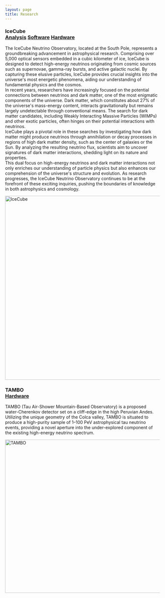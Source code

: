 ```yaml
---
layout: page
title: Research
---
```



<h3>
    <a name='IceCube'></a> IceCube<br/> 
    <a href="#" class="badge badge-pill badge-primary">Analysis</a>
    <a href="#" class="badge badge-pill badge-primary">Software</a>
    <a href="#" class="badge badge-pill badge-primary">Hardware</a>
</h3>

<p> 
     The IceCube Neutrino Observatory, located at the South Pole, represents a groundbreaking advancement in astrophysical research. Comprising over 5,000 optical sensors embedded in a cubic kilometer of ice, IceCube is designed to detect high-energy neutrinos originating from cosmic sources such as supernovae, gamma-ray bursts, and active galactic nuclei. By capturing these elusive particles, IceCube provides crucial insights into the universe's most energetic phenomena, aiding our understanding of fundamental physics and the cosmos.
<br/> 
     In recent years, researchers have increasingly focused on the potential connections between neutrinos and dark matter, one of the most enigmatic components of the universe. Dark matter, which constitutes about 27% of the universe's mass-energy content, interacts gravitationally but remains largely undetectable through conventional means. The search for dark matter candidates, including Weakly Interacting Massive Particles (WIMPs) and other exotic particles, often hinges on their potential interactions with neutrinos.
<br/> 
     IceCube plays a pivotal role in these searches by investigating how dark matter might produce neutrinos through annihilation or decay processes in regions of high dark matter density, such as the center of galaxies or the Sun. By analyzing the resulting neutrino flux, scientists aim to uncover signatures of dark matter interactions, shedding light on its nature and properties.
<br/> 
     This dual focus on high-energy neutrinos and dark matter interactions not only enriches our understanding of particle physics but also enhances our comprehension of the universe's structure and evolution. As research progresses, the IceCube Neutrino Observatory continues to be at the forefront of these exciting inquiries, pushing the boundaries of knowledge in both astrophysics and cosmology.
</p> 


<div class="media">
    <div class="media-body">
       <p class="media-heading">
           <img src="https://res.cloudinary.com/icecube/images/q_auto/v1653683283/gal_MnOrenewal_icecube_detector_9996b6adb/gal_MnOrenewal_icecube_detector_9996b6adb.jpg?_i=AA" alt="IceCube" style="width:800px;height:600px;">
       </p>
    </div>
</div>




<h3>
    <a name='TAMBO'></a> TAMBO<br/> 
    <a href="#" class="badge badge-pill badge-primary">Hardware</a>
</h3>

<p> 
     TAMBO (Tau Air-Shower Mountain-Based Observatory) is a proposed water-Cherenkov detector set on a cliff-edge in the high Peruvian Andes. Utilizing the unique geometry of the Colca valley, TAMBO is situated to produce a high-purity sample of 1–100 PeV astrophysical tau neutrino events, providing a novel aperture into the under-explored component of the existing high-energy neutrino spectrum.
</p> 

<div class="media">
    <div class="media-body">
       <p class="media-heading">
           <img src="https://cds.cern.ch/record/2806792/files/TAMBO_Figure.png" alt="TAMBO" style="width:800px;height:500px;">
       </p>
    </div>
</div>

